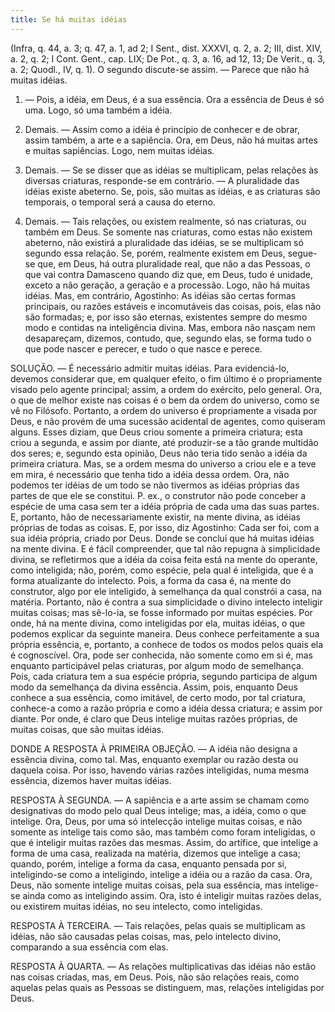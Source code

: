 ```yaml
---
title: Se há muitas idéias
---
```


(Infra, q. 44, a. 3; q. 47, a. 1, ad 2; I Sent., dist. XXXVI, q. 2, a. 2; III, dist. XIV, a. 2, q. 2; I Cont. Gent., cap. LIX; De Pot., q. 3, a. 16, ad 12, 13; De Verit., q. 3, a. 2; Quodl., IV, q. 1).
  O segundo discute-se assim. — Parece que não há muitas idéias.  

1. — Pois, a idéia, em Deus, é a sua essência. Ora a essência de Deus é só uma. Logo, só uma também a idéia.  

2. Demais. — Assim como a idéia é princípio de conhecer e de obrar, assim também, a arte e a sapiência. Ora, em Deus, não há muitas artes e muitas sapiências. Logo, nem muitas idéias.  

3. Demais. — Se se disser que as idéias se multiplicam, pelas relações às diversas criaturas, responde-se em contrário. — A pluralidade das idéias existe abeterno. Se, pois, são muitas as idéias, e as criaturas são temporais, o temporal será a causa do eterno.  

4. Demais. — Tais relações, ou existem realmente, só nas criaturas, ou também em Deus. Se somente nas criaturas, como estas não existem abeterno, não existirá a pluralidade das idéias, se se multiplicam só segundo essa relação. Se, porém, realmente existem em Deus, segue-se que, em Deus, há outra pluralidade real, que não a das Pessoas, o que vai contra Damasceno quando diz que, em Deus, tudo é unidade, exceto a não geração, a geração e a processão. Logo, não há muitas idéias.  Mas, em contrário, Agostinho: As idéias são certas formas principais, ou razões estáveis e incomutáveis das coisas, pois, elas não são formadas; e, por isso são eternas, existentes sempre do mesmo modo e contidas na inteligência divina. Mas, embora não nasçam nem desapareçam, dizemos, contudo, que, segundo elas, se forma tudo o que pode nascer e perecer, e tudo o que nasce e perece.  

SOLUÇÃO. — É necessário admitir muitas idéias. Para evidenciá-lo, devemos considerar que, em qualquer efeito, o fim último é o propriamente visado pelo agente principal; assim, a ordem do exército, pelo general. Ora, o que de melhor existe nas coisas é o bem da ordem do universo, como se vê no Filósofo. Portanto, a ordem do universo é propriamente a visada por Deus, e não provém de uma sucessão acidental de agentes, como quiseram alguns. Esses diziam, que Deus criou somente a primeira criatura; esta criou a segunda, e assim por diante, até produzir-se a tão grande multidão dos seres; e, segundo esta opinião, Deus não teria tido senão a idéia da primeira criatura. Mas, se a ordem mesma do universo a criou ele e a teve em mira, é necessário que tenha tido a idéia dessa ordem. Ora, não podemos ter idéias de um todo se não tivermos as idéias próprias das partes de que ele se constitui. P. ex., o construtor não pode conceber a espécie de uma casa sem ter a idéia própria de cada uma das suas partes. E, portanto, hão de necessariamente existir, na mente divina, as idéias próprias de todas as coisas. E, por isso, diz Agostinho: Cada ser foi, com a sua idéia própria, criado por Deus. Donde se conclui que há muitas idéias na mente divina.  E é fácil compreender, que tal não repugna à simplicidade divina, se refletirmos que a idéia da coisa feita está na mente do operante, como inteligida; não, porém, como espécie, pela qual é inteligida, que é a forma atualizante do intelecto. Pois, a forma da casa é, na mente do construtor, algo por ele inteligido, à semelhança da qual constrói a casa, na matéria. Portanto, não é contra a sua simplicidade o divino intelecto inteligir muitas coisas; mas sê-lo-ia, se fosse informado por muitas espécies.  Por onde, há na mente divina, como inteligidas por ela, muitas idéias, o que podemos explicar da seguinte maneira. Deus conhece perfeitamente a sua própria essência, e, portanto, a conhece de todos os modos pelos quais ela é cognoscível. Ora, pode ser conhecida, não somente como em si é, mas enquanto participável pelas criaturas, por algum modo de semelhança. Pois, cada criatura tem a sua espécie própria, segundo participa de algum modo da semelhança da divina essência. Assim, pois, enquanto Deus conhece a sua essência, como imitável, de certo modo, por tal criatura, conhece-a como a razão própria e como a idéia dessa criatura; e assim por diante. Por onde, é claro que Deus intelige muitas razões próprias, de muitas coisas, que são muitas idéias.  

DONDE A RESPOSTA À PRIMEIRA OBJEÇÃO. — A idéia não designa a essência divina, como tal. Mas, enquanto exemplar ou razão desta ou daquela coisa. Por isso, havendo várias razões inteligidas, numa mesma essência, dizemos haver muitas idéias.  

RESPOSTA À SEGUNDA. — A sapiência e a arte assim se chamam como designativas do modo pelo qual Deus intelige; mas, a idéia, como o que intelige. Ora, Deus, por uma só intelecção intelige muitas coisas, e não somente as intelige tais como são, mas também como foram inteligidas, o que é inteligir muitas razões das mesmas. Assim, do artífice, que intelige a forma de uma casa, realizada na matéria, dizemos que intelige a casa; quando, porém, intelige a forma da casa, enquanto pensada por si, inteligindo-se como a inteligindo, intelige a idéia ou a razão da casa. Ora, Deus, não somente intelige muitas coisas, pela sua essência, mas intelige-se ainda como as inteligindo assim. Ora, isto é inteligir muitas razões delas, ou existirem muitas idéias, no seu intelecto, como inteligidas.  

RESPOSTA À TERCEIRA. — Tais relações, pelas quais se multiplicam as idéias, não são causadas pelas coisas, mas, pelo intelecto divino, comparando a sua essência com elas.  

RESPOSTA À QUARTA. — As relações multiplicativas das idéias não estão nas coisas criadas, mas, em Deus. Pois, não são relações reais, como aquelas pelas quais as Pessoas se distinguem, mas, relações inteligidas por Deus.